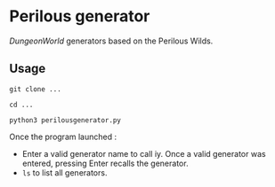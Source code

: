 # Perilous generator

*DungeonWorld* generators based on the Perilous Wilds.

## Usage

`git clone ...`

`cd ...`

`python3 perilousgenerator.py`

Once the program launched :
- Enter a valid generator name to call iy. Once a valid generator was entered, pressing Enter recalls the generator.
- `ls` to list all generators.
